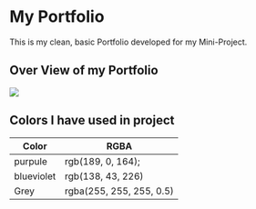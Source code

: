 # My Portfolio

This is my clean, basic Portfolio developed for my Mini-Project.

## Over View of my Portfolio

<img src="./Media, gif, videos\Vikas_Portfolio_1.gif"></img>


## Colors I have used in project

| Color             | RGBA                                                                |
| ----------------- | ------------------------------------------------------------------ |
| purpule | rgb(189, 0, 164); |
| blueviolet| rgb(138, 43, 226)|
| Grey | rgba(255, 255, 255, 0.5)  |

